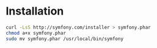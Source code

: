 # Installation

```sh
curl -LsS http://symfony.com/installer > symfony.phar
chmod a+x symfony.phar
sudo mv symfony.phar /usr/local/bin/symfony
```
